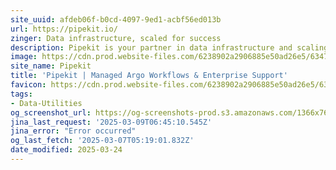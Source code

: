 ```yaml
---
site_uuid: afdeb06f-b0cd-4097-9ed1-acbf56ed013b
url: https://pipekit.io/
zinger: Data infrastructure, scaled for success
description: Pipekit is your partner in data infrastructure and scaling for data science, AI, and ML. We help teams go from notebooks to models serving billions of users. Build for success with Pipekit.
image: https://cdn.prod.website-files.com/6238902a2906885e50ad26e5/63475c8eaff1f70f27e06603_Webclip.png
site_name: Pipekit
title: 'Pipekit | Managed Argo Workflows & Enterprise Support'
favicon: https://cdn.prod.website-files.com/6238902a2906885e50ad26e5/63475c8aaff1f72d11e06602_Favicon.jpg
tags:
- Data-Utilities
og_screenshot_url: https://og-screenshots-prod.s3.amazonaws.com/1366x768/80/false/189470b8cea28249fddcfbed70b1e11ae3b28ebc9c57dfef17c953de39afbdeb.jpeg
jina_last_request: '2025-03-09T06:45:10.545Z'
jina_error: "Error occurred"
og_last_fetch: '2025-03-07T05:19:01.832Z'
date_modified: 2025-03-24
---
```




